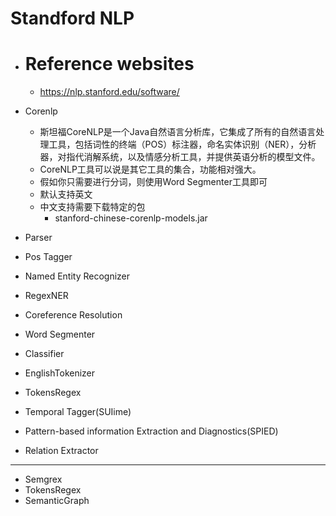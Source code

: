 # Standford NLP
+ # Reference websites
	+ https://nlp.stanford.edu/software/

+ Corenlp
	+ 斯坦福CoreNLP是一个Java自然语言分析库，它集成了所有的自然语言处理工具，包括词性的终端（POS）标注器，命名实体识别（NER），分析器，对指代消解系统，以及情感分析工具，并提供英语分析的模型文件。
	+ CoreNLP工具可以说是其它工具的集合，功能相对强大。
	+ 假如你只需要进行分词，则使用Word Segmenter工具即可
	+ 默认支持英文
	+ 中文支持需要下载特定的包
		+ stanford-chinese-corenlp-models.jar
+ Parser
+ Pos Tagger
+ Named Entity Recognizer
+ RegexNER
+ Coreference Resolution
+ Word Segmenter
+ Classifier
+ EnglishTokenizer
+ TokensRegex
+ Temporal Tagger(SUIime)
+ Pattern-based information Extraction and Diagnostics(SPIED)
+ Relation Extractor

---
- Semgrex 
- TokensRegex 
- SemanticGraph
